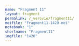 ```yaml
---
name: "Fragment 11"
layout: fragment
permalink: /_verovio/fragment11/
meifile: "Fragment11-1420.mei"
notebook: "1"
shortname: "Fragment11"
imgfile: "1420"
---
```

